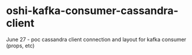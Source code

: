 # oshi-kafka-consumer-cassandra-client

June 27 - poc cassandra client connection and layout for kafka consumer (props, etc)

